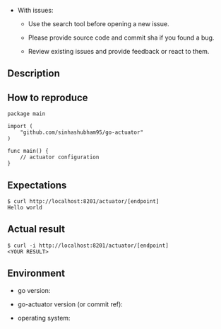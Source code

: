 - With issues:
    
    - Use the search tool before opening a new issue.
    
    - Please provide source code and commit sha if you found a bug.
    
    - Review existing issues and provide feedback or react to them.

## Description

<!-- Description of a problem -->

## How to reproduce

<!-- The smallest possible code example to show the problem that can be compiled, like -->

```
package main

import (
	"github.com/sinhashubham95/go-actuator"
)

func main() {
	// actuator configuration
}
```

## Expectations

<!-- Your expectation result of 'curl' command, like -->

```
$ curl http://localhost:8201/actuator/[endpoint]
Hello world
```

## Actual result

<!-- Actual result showing the problem -->

```
$ curl -i http://localhost:8201/actuator/[endpoint]
<YOUR RESULT>
```

## Environment

- go version:

- go-actuator version (or commit ref):

- operating system:
